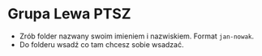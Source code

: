 # Grupa Lewa PTSZ

* Zrób folder nazwany swoim imieniem i nazwiskiem. Format `jan-nowak`.
* Do folderu wsadź co tam chcesz sobie wsadzać.
